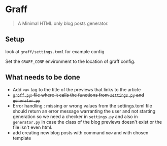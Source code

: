# Graff

> A Minimal HTML only blog posts generator.

## Setup

look at `graff/settings.toml` for example config

Set the `GRAFF_CONF` environment to the location of graff config. 

## What needs to be done

* Add `<a>` tag to the title of the previews that links to the article
* ~~`groff.py`: file where it calls the functions from `settings.py` and `generator.py`~~
* Error handling : missing or wrong values from the settings.toml file should return an error message warranting the user and not starting generation so we need a checker in `settings.py` and also in `generator.py` in case the class of the blog previews doesn't exist or the file isn't even html.
* add creating new blog posts with command `new` and with chosen template
